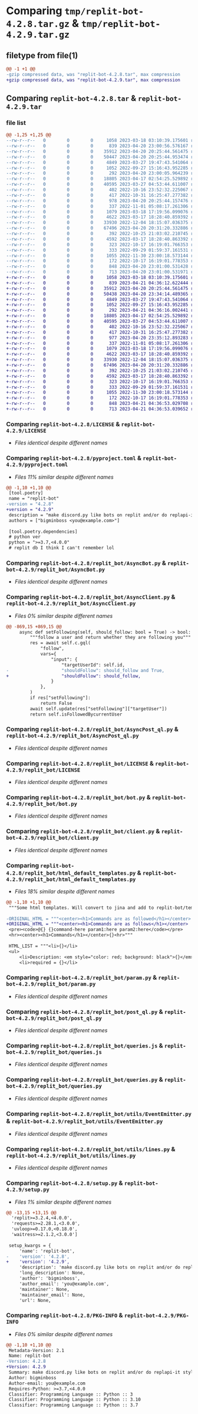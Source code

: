 # Comparing `tmp/replit-bot-4.2.8.tar.gz` & `tmp/replit-bot-4.2.9.tar.gz`

## filetype from file(1)

```diff
@@ -1 +1 @@
-gzip compressed data, was "replit-bot-4.2.8.tar", max compression
+gzip compressed data, was "replit-bot-4.2.9.tar", max compression
```

## Comparing `replit-bot-4.2.8.tar` & `replit-bot-4.2.9.tar`

### file list

```diff
@@ -1,25 +1,25 @@
--rw-r--r--   0        0        0     1058 2023-03-18 03:10:39.175601 replit-bot-4.2.8/LICENSE
--rw-r--r--   0        0        0      839 2023-04-20 23:00:56.576167 replit-bot-4.2.8/pyproject.toml
--rw-r--r--   0        0        0    35912 2023-04-20 20:25:44.561475 replit-bot-4.2.8/replit_bot/AsyncBot.py
--rw-r--r--   0        0        0    50447 2023-04-20 20:25:44.953474 replit-bot-4.2.8/replit_bot/AsyncClient.py
--rw-r--r--   0        0        0     4849 2023-03-27 19:47:43.541064 replit-bot-4.2.8/replit_bot/AsyncPost_ql.py
--rw-r--r--   0        0        0     1052 2022-09-27 15:16:43.952285 replit-bot-4.2.8/replit_bot/LICENSE
--rw-r--r--   0        0        0      292 2023-04-20 23:00:05.964239 replit-bot-4.2.8/replit_bot/__init__.py
--rw-r--r--   0        0        0    18805 2023-04-17 02:54:25.529892 replit-bot-4.2.8/replit_bot/bot.py
--rw-r--r--   0        0        0    40595 2023-03-27 04:53:44.611007 replit-bot-4.2.8/replit_bot/client.py
--rw-r--r--   0        0        0      402 2022-10-16 23:52:32.225067 replit-bot-4.2.8/replit_bot/colors.py
--rw-r--r--   0        0        0      417 2022-10-31 16:25:47.277382 replit-bot-4.2.8/replit_bot/exceptions.py
--rw-r--r--   0        0        0      978 2023-04-20 20:25:44.157476 replit-bot-4.2.8/replit_bot/html_default_templates.py
--rw-r--r--   0        0        0      337 2022-11-01 05:08:17.261306 replit-bot-4.2.8/replit_bot/links.py
--rw-r--r--   0        0        0     1079 2023-03-18 17:19:56.099076 replit-bot-4.2.8/replit_bot/param.py
--rw-r--r--   0        0        0     4622 2023-03-17 18:28:40.859392 replit-bot-4.2.8/replit_bot/post_ql.py
--rw-r--r--   0        0        0    33930 2022-12-04 18:15:07.036375 replit-bot-4.2.8/replit_bot/queries.js
--rw-r--r--   0        0        0    67496 2023-04-20 20:31:20.332886 replit-bot-4.2.8/replit_bot/queries.py
--rw-r--r--   0        0        0      392 2022-10-25 21:03:02.210745 replit-bot-4.2.8/replit_bot/templates/index.html
--rw-r--r--   0        0        0     4592 2023-03-17 18:28:40.863392 replit-bot-4.2.8/replit_bot/utils/EventEmitter.py
--rw-r--r--   0        0        0      323 2022-10-17 16:19:01.766353 replit-bot-4.2.8/replit_bot/utils/JSDict.py
--rw-r--r--   0        0        0      333 2022-09-29 01:59:37.161531 replit-bot-4.2.8/replit_bot/utils/_uuid.py
--rw-r--r--   0        0        0     1055 2022-11-30 23:00:18.573144 replit-bot-4.2.8/replit_bot/utils/lines.py
--rw-r--r--   0        0        0      172 2022-10-17 16:19:01.778353 replit-bot-4.2.8/replit_bot/utils/switch.py
--rw-r--r--   0        0        0      848 2023-04-20 23:01:00.531428 replit-bot-4.2.8/setup.py
--rw-r--r--   0        0        0      713 2023-04-20 23:01:00.531971 replit-bot-4.2.8/PKG-INFO
+-rw-r--r--   0        0        0     1058 2023-03-18 03:10:39.175601 replit-bot-4.2.9/LICENSE
+-rw-r--r--   0        0        0      839 2023-04-21 04:36:12.622444 replit-bot-4.2.9/pyproject.toml
+-rw-r--r--   0        0        0    35912 2023-04-20 20:25:44.561475 replit-bot-4.2.9/replit_bot/AsyncBot.py
+-rw-r--r--   0        0        0    50438 2023-04-20 23:34:14.489365 replit-bot-4.2.9/replit_bot/AsyncClient.py
+-rw-r--r--   0        0        0     4849 2023-03-27 19:47:43.541064 replit-bot-4.2.9/replit_bot/AsyncPost_ql.py
+-rw-r--r--   0        0        0     1052 2022-09-27 15:16:43.952285 replit-bot-4.2.9/replit_bot/LICENSE
+-rw-r--r--   0        0        0      292 2023-04-21 04:36:16.002441 replit-bot-4.2.9/replit_bot/__init__.py
+-rw-r--r--   0        0        0    18805 2023-04-17 02:54:25.529892 replit-bot-4.2.9/replit_bot/bot.py
+-rw-r--r--   0        0        0    40595 2023-03-27 04:53:44.611007 replit-bot-4.2.9/replit_bot/client.py
+-rw-r--r--   0        0        0      402 2022-10-16 23:52:32.225067 replit-bot-4.2.9/replit_bot/colors.py
+-rw-r--r--   0        0        0      417 2022-10-31 16:25:47.277382 replit-bot-4.2.9/replit_bot/exceptions.py
+-rw-r--r--   0        0        0      977 2023-04-20 23:35:12.893283 replit-bot-4.2.9/replit_bot/html_default_templates.py
+-rw-r--r--   0        0        0      337 2022-11-01 05:08:17.261306 replit-bot-4.2.9/replit_bot/links.py
+-rw-r--r--   0        0        0     1079 2023-03-18 17:19:56.099076 replit-bot-4.2.9/replit_bot/param.py
+-rw-r--r--   0        0        0     4622 2023-03-17 18:28:40.859392 replit-bot-4.2.9/replit_bot/post_ql.py
+-rw-r--r--   0        0        0    33930 2022-12-04 18:15:07.036375 replit-bot-4.2.9/replit_bot/queries.js
+-rw-r--r--   0        0        0    67496 2023-04-20 20:31:20.332886 replit-bot-4.2.9/replit_bot/queries.py
+-rw-r--r--   0        0        0      392 2022-10-25 21:03:02.210745 replit-bot-4.2.9/replit_bot/templates/index.html
+-rw-r--r--   0        0        0     4592 2023-03-17 18:28:40.863392 replit-bot-4.2.9/replit_bot/utils/EventEmitter.py
+-rw-r--r--   0        0        0      323 2022-10-17 16:19:01.766353 replit-bot-4.2.9/replit_bot/utils/JSDict.py
+-rw-r--r--   0        0        0      333 2022-09-29 01:59:37.161531 replit-bot-4.2.9/replit_bot/utils/_uuid.py
+-rw-r--r--   0        0        0     1055 2022-11-30 23:00:18.573144 replit-bot-4.2.9/replit_bot/utils/lines.py
+-rw-r--r--   0        0        0      172 2022-10-17 16:19:01.778353 replit-bot-4.2.9/replit_bot/utils/switch.py
+-rw-r--r--   0        0        0      848 2023-04-21 04:36:53.029708 replit-bot-4.2.9/setup.py
+-rw-r--r--   0        0        0      713 2023-04-21 04:36:53.039652 replit-bot-4.2.9/PKG-INFO
```

### Comparing `replit-bot-4.2.8/LICENSE` & `replit-bot-4.2.9/LICENSE`

 * *Files identical despite different names*

### Comparing `replit-bot-4.2.8/pyproject.toml` & `replit-bot-4.2.9/pyproject.toml`

 * *Files 11% similar despite different names*

```diff
@@ -1,10 +1,10 @@
 [tool.poetry]
 name = "replit-bot"
-version = "4.2.8"
+version = "4.2.9"
 description = "make discord.py like bots on replit and/or do replapi-it style replit interactions"
 authors = ["bigminboss <you@example.com>"]
 
 [tool.poetry.dependencies]
 # python ver
 python = ">=3.7,<4.0.0"
 # replit db I think I can't remember lol
```

### Comparing `replit-bot-4.2.8/replit_bot/AsyncBot.py` & `replit-bot-4.2.9/replit_bot/AsyncBot.py`

 * *Files identical despite different names*

### Comparing `replit-bot-4.2.8/replit_bot/AsyncClient.py` & `replit-bot-4.2.9/replit_bot/AsyncClient.py`

 * *Files 0% similar despite different names*

```diff
@@ -869,15 +869,15 @@
     async def setFollowing(self, should_follow: bool = True) -> bool:
         """follow a user and return whether they are following you"""
         res = await self.c.gql(
             "follow",
             vars={
                 "input": {
                     "targetUserId": self.id,
-                    "shouldFollow": should_follow and True,
+                    "shouldFollow": should_follow,
                 }
             },
         )
         if res["setFollowing"]:
             return False
         await self.update(res["setFollowing"]["targetUser"])
         return self.isFollowedBycurrentUser
```

### Comparing `replit-bot-4.2.8/replit_bot/AsyncPost_ql.py` & `replit-bot-4.2.9/replit_bot/AsyncPost_ql.py`

 * *Files identical despite different names*

### Comparing `replit-bot-4.2.8/replit_bot/LICENSE` & `replit-bot-4.2.9/replit_bot/LICENSE`

 * *Files identical despite different names*

### Comparing `replit-bot-4.2.8/replit_bot/bot.py` & `replit-bot-4.2.9/replit_bot/bot.py`

 * *Files identical despite different names*

### Comparing `replit-bot-4.2.8/replit_bot/client.py` & `replit-bot-4.2.9/replit_bot/client.py`

 * *Files identical despite different names*

### Comparing `replit-bot-4.2.8/replit_bot/html_default_templates.py` & `replit-bot-4.2.9/replit_bot/html_default_templates.py`

 * *Files 18% similar despite different names*

```diff
@@ -1,10 +1,10 @@
 """Some html templates. Will convert to jina and add to replit-bot/templates/ later"""
 
-ORIGINAL_HTML = """<center><h1>Commands are as followed</h1></center>
+ORIGINAL_HTML = """<center><h1>Commands are as follows</h1></center>
 <pre><code>@{} {}command-here param1:here param2:here</code></pre>
 <hr><center><h1>Commands</h1></center>{}<hr>"""
 
 HTML_LIST = """<li>{}</li>
 <ul>
     <li>Description: <em style="color: red; background: black">{}</em></li>
     <li>required = {}</li>
```

### Comparing `replit-bot-4.2.8/replit_bot/param.py` & `replit-bot-4.2.9/replit_bot/param.py`

 * *Files identical despite different names*

### Comparing `replit-bot-4.2.8/replit_bot/post_ql.py` & `replit-bot-4.2.9/replit_bot/post_ql.py`

 * *Files identical despite different names*

### Comparing `replit-bot-4.2.8/replit_bot/queries.js` & `replit-bot-4.2.9/replit_bot/queries.js`

 * *Files identical despite different names*

### Comparing `replit-bot-4.2.8/replit_bot/queries.py` & `replit-bot-4.2.9/replit_bot/queries.py`

 * *Files identical despite different names*

### Comparing `replit-bot-4.2.8/replit_bot/utils/EventEmitter.py` & `replit-bot-4.2.9/replit_bot/utils/EventEmitter.py`

 * *Files identical despite different names*

### Comparing `replit-bot-4.2.8/replit_bot/utils/lines.py` & `replit-bot-4.2.9/replit_bot/utils/lines.py`

 * *Files identical despite different names*

### Comparing `replit-bot-4.2.8/setup.py` & `replit-bot-4.2.9/setup.py`

 * *Files 1% similar despite different names*

```diff
@@ -13,15 +13,15 @@
  'replit>=3.2.4,<4.0.0',
  'requests>=2.28.1,<3.0.0',
  'uvloop>=0.17.0,<0.18.0',
  'waitress>=2.1.2,<3.0.0']
 
 setup_kwargs = {
     'name': 'replit-bot',
-    'version': '4.2.8',
+    'version': '4.2.9',
     'description': 'make discord.py like bots on replit and/or do replapi-it style replit interactions',
     'long_description': None,
     'author': 'bigminboss',
     'author_email': 'you@example.com',
     'maintainer': None,
     'maintainer_email': None,
     'url': None,
```

### Comparing `replit-bot-4.2.8/PKG-INFO` & `replit-bot-4.2.9/PKG-INFO`

 * *Files 0% similar despite different names*

```diff
@@ -1,10 +1,10 @@
 Metadata-Version: 2.1
 Name: replit-bot
-Version: 4.2.8
+Version: 4.2.9
 Summary: make discord.py like bots on replit and/or do replapi-it style replit interactions
 Author: bigminboss
 Author-email: you@example.com
 Requires-Python: >=3.7,<4.0.0
 Classifier: Programming Language :: Python :: 3
 Classifier: Programming Language :: Python :: 3.10
 Classifier: Programming Language :: Python :: 3.7
```

